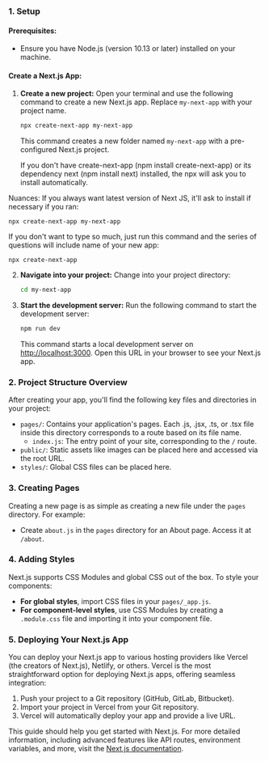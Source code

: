 ### 1. Setup

#### Prerequisites:
- Ensure you have Node.js (version 10.13 or later) installed on your machine.

#### Create a Next.js App:
1. **Create a new project:** Open your terminal and use the following command to create a new Next.js app. Replace `my-next-app` with your project name.
   ```bash
   npx create-next-app my-next-app
   ```
   This command creates a new folder named `my-next-app` with a pre-configured Next.js project.
   
   If you don't have create-next-app (npm install create-next-app) or its dependency next (npm install next) installed, the npx will ask you to install automatically.


Nuances:
If you always want latest version of Next JS, it'll ask to install if necessary if you ran:
```
npx create-next-app my-next-app
```

If you don't want to type so much, just run this command and the series of questions will include name of your new app:
```
npx create-next-app
```


2. **Navigate into your project:** Change into your project directory:
   ```bash
   cd my-next-app
   ```

3. **Start the development server:** Run the following command to start the development server:
   ```bash
   npm run dev
   ```
   This command starts a local development server on [http://localhost:3000](http://localhost:3000). Open this URL in your browser to see your Next.js app.

### 2. Project Structure Overview
After creating your app, you'll find the following key files and directories in your project:
- `pages/`: Contains your application's pages. Each .js, .jsx, .ts, or .tsx file inside this directory corresponds to a route based on its file name.
  - `index.js`: The entry point of your site, corresponding to the `/` route.
- `public/`: Static assets like images can be placed here and accessed via the root URL.
- `styles/`: Global CSS files can be placed here.

### 3. Creating Pages
Creating a new page is as simple as creating a new file under the `pages` directory. For example:
- Create `about.js` in the `pages` directory for an About page. Access it at `/about`.

### 4. Adding Styles
Next.js supports CSS Modules and global CSS out of the box. To style your components:
- **For global styles**, import CSS files in your `pages/_app.js`.
- **For component-level styles**, use CSS Modules by creating a `.module.css` file and importing it into your component file.

### 5. Deploying Your Next.js App
You can deploy your Next.js app to various hosting providers like Vercel (the creators of Next.js), Netlify, or others. Vercel is the most straightforward option for deploying Next.js apps, offering seamless integration:
1. Push your project to a Git repository (GitHub, GitLab, Bitbucket).
2. Import your project in Vercel from your Git repository.
3. Vercel will automatically deploy your app and provide a live URL.

This guide should help you get started with Next.js. For more detailed information, including advanced features like API routes, environment variables, and more, visit the [Next.js documentation](https://nextjs.org/docs).